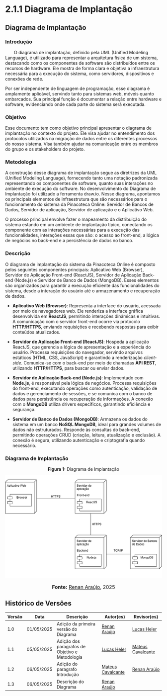 # 2.1.1 Diagrama de Implantação

## Diagrama de Implantação
### Introdução
  O diagrama de implantação, definido pela UML (Unified Modeling Language), é utilizado para representar a arquitetura física de um sistema, destacando como os componentes de software são distribuídos entre os recursos de hardware. Ele mostra de forma clara e objetiva a infraestrutura necessária para a execução do sistema, como servidores, dispositivos e conexões de rede.

Por ser independente de linguagem de programação, esse diagrama é amplamente aplicável, servindo tanto para sistemas web, móveis quanto embarcados. Sua principal função é documentar a relação entre hardware e software, evidenciando onde cada parte do sistema será executada.

### Objetivo

Esse documento tem como objetivo principal apresentar o diagrama de implantação no contexto do projeto. Ele visa ajudar no entendimento dos protocolos utilizados na migração de dados entre os diferentes processos do nosso sistema. Visa também ajudar na comunicação entre os membros do grupo e os stakeholders do projeto.

### Metodologia

A construção desse diagrama de implantação segue as diretrizes da UML (Unified Modeling Language), fornecendo tanto uma notação padronizada representando os componentes de software, quanto suas interações no ambiente de execução do software. No desenvolvimento do Diagrama de Implantação foi utilizado a ferramenta draw.io. Nesse diagrama, apontamos os principais elementos de infraestrutura que são necessários para o funcionamento do sistema da Pinacoteca Online: Servidor de Bancos de Dados, Servidor de aplicação, Servidor de aplicação e o Aplicativo Web.

O processo principal envolve fazer o mapeamento da distribuição do sistema estando em um ambiente de implantação típico, conectando os componente com as interações necessárias para a execução das funcionalidades, interações essas que são: o acesso ao front-end, a lógica de negócios no back-end e a persistência de dados no banco.

### Descrição

O diagrama de implantação do sistema da Pinacoteca Online é composto pelos seguintes componentes principais: Aplicativo Web (Browser), Servidor de Aplicação Front-end (ReactJS), Servidor de Aplicação Back-end (Node.js) e Servidor de Banco de Dados (MongoDB). Esses elementos são organizados para garantir a execução eficiente das funcionalidades do sistema, desde a interação do usuário até o armazenamento e recuperação de dados.

- **Aplicativo Web (Browser)**: Representa a interface do usuário, acessada por meio de navegadores web. Ele renderiza a interface gráfica desenvolvida em **ReactJS**, permitindo interações dinâmicas e intuitivas. A comunicação com o servidor front-end ocorre via protocolo **HTTP/HTTPS**, enviando requisições e recebendo respostas para exibir conteúdos atualizados.

- **Servidor de Aplicação Front-end (ReactJS)**: Hospeda a aplicação ReactJS, que gerencia a lógica de apresentação e a experiência do usuário. Processa requisições do navegador, servindo arquivos estáticos (HTML, CSS, JavaScript) e garantindo a renderização *client-side*. Comunica-se com o back-end por meio de chamadas **API REST**, utilizando **HTTP/HTTPS**, para buscar ou enviar dados.

- **Servidor de Aplicação Back-end (Node.js)**: Implementado com **Node.js**, é responsável pela lógica de negócios. Processa requisições do front-end, executando operações como autenticação, validação de dados e gerenciamento de sessões, e se comunica com o banco de dados para persistência ou recuperação de informações. A conexão com o **MongoDB** utiliza drivers específicos, garantindo eficiência e segurança.

- **Servidor de Banco de Dados (MongoDB)**: Armazena os dados do sistema em um banco **NoSQL MongoDB**, ideal para grandes volumes de dados não estruturados. Responde às consultas do back-end, permitindo operações CRUD (criação, leitura, atualização e exclusão). A conexão é segura, utilizando autenticação e criptografia quando necessário.

### Diagrama de Implantação

<div style="text-align: center;"> <b>Figura 1:</b> Diagrama de Implantação</div>

<div style="text-align: center;"> <img src="./assets/images/implantaçãov1.png" style="max-width: 100%; height: auto; margin-top: 10px;"/> </div> 

<div style="text-align: center;">
      <font size="3"><p style="text-align: center"><b>Fonte:</b> <a href="https://github.com/renantfm4">Renan Araújo</a>, 2025</p></font>
</div>

## Histórico de Versões

| Versão | Data       | Descrição             | Autor(es)       | Revisor(es)       |
| ------ | ---------- | --------------------- | --------------- | --------------- |
| 1.0    | 01/05/2025 | Adição da primeira versão do Diagrama | [Renan Araújo](https://github.com/renantfm4) | [Lucas Heler](https://github.com/Akaeboshi) |
| 1.1    | 05/05/2025 | Adição dos paragrafos de Objetivo e Metodologia | [Lucas Heler](https://github.com/Akaeboshi) | [Mateus Cavalcante](https://github.com/mateuscavati) |
| 1.2    | 06/05/2025 | Adição do paragrafo Introdução | [Mateus Cavalcante](https://github.com/mateuscavati) | [Renan Araújo](https://github.com/renantfm4) |
| 1.3    | 06/05/2025 | Descrição do Diagrama | [Renan Araújo](https://github.com/renantfm4) |  |
